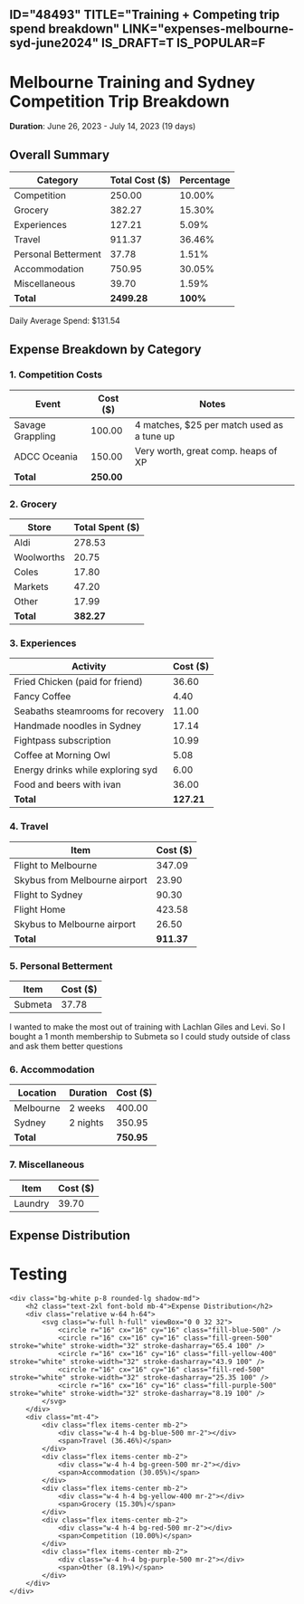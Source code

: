 ID="48493"
TITLE="Training + Competing trip spend breakdown"
LINK="expenses-melbourne-syd-june2024"
IS_DRAFT=T
IS_POPULAR=F
----------

# Melbourne Training and Sydney Competition Trip Breakdown

**Duration**: June 26, 2023 - July 14, 2023 (19 days)

## Overall Summary

| Category           | Total Cost ($) | Percentage |
|--------------------|----------------|------------|
| Competition        | 250.00         | 10.00%     |
| Grocery            | 382.27         | 15.30%     |
| Experiences        | 127.21         | 5.09%      |
| Travel             | 911.37         | 36.46%     |
| Personal Betterment| 37.78          | 1.51%      |
| Accommodation      | 750.95         | 30.05%     |
| Miscellaneous      | 39.70          | 1.59%      |
| **Total**          | **2499.28**    | **100%**   |

Daily Average Spend: $131.54

## Expense Breakdown by Category

### 1. Competition Costs

| Event                  | Cost ($) | Notes                      |
|------------------------|----------|----------------------------|
| Savage Grappling       | 100.00   | 4 matches, $25 per match used as a tune up|
| ADCC Oceania           | 150.00   | Very worth, great comp. heaps of XP|
| **Total**              | **250.00**|                           |

### 2. Grocery

| Store          | Total Spent ($) |
|----------------|-----------------|
| Aldi           | 278.53          |
| Woolworths     | 20.75           |
| Coles          | 17.80           |
| Markets        | 47.20           |
| Other          | 17.99           |
| **Total**      | **382.27**      |

### 3. Experiences

| Activity                    | Cost ($) |
|-----------------------------|----------|
| Fried Chicken (paid for friend) | 36.60    |
| Fancy Coffee                | 4.40     |
| Seabaths steamrooms for recovery | 11.00    |
| Handmade noodles in Sydney  | 17.14    |
| Fightpass subscription      | 10.99    |
| Coffee at Morning Owl       | 5.08     |
| Energy drinks while exploring syd      | 6.00     |
| Food and beers with ivan    | 36.00    |
| **Total**                   | **127.21**|

### 4. Travel

| Item                        | Cost ($) |
|-----------------------------|----------|
| Flight to Melbourne         | 347.09   |
| Skybus from Melbourne airport| 23.90   |
| Flight to Sydney            | 90.30    |
| Flight Home                 | 423.58   |
| Skybus to Melbourne airport | 26.50    |
| **Total**                   | **911.37**|

### 5. Personal Betterment

| Item    | Cost ($) |
|---------|----------|
| Submeta | 37.78    |

I wanted to make the most out of training with Lachlan Giles and Levi. So I bought a 1 month membership to Submeta so I could study outside of class and ask them better questions 

### 6. Accommodation

| Location  | Duration    | Cost ($) |
|-----------|-------------|----------|
| Melbourne | 2 weeks     | 400.00   |
| Sydney    | 2 nights    | 350.95   |
| **Total** |             | **750.95**|

### 7. Miscellaneous

| Item    | Cost ($) |
|---------|----------|
| Laundry | 39.70    |

## Expense Distribution 

<h1> Testing </h1>

    <div class="bg-white p-8 rounded-lg shadow-md">
        <h2 class="text-2xl font-bold mb-4">Expense Distribution</h2>
        <div class="relative w-64 h-64">
            <svg class="w-full h-full" viewBox="0 0 32 32">
                <circle r="16" cx="16" cy="16" class="fill-blue-500" />
                <circle r="16" cx="16" cy="16" class="fill-green-500" stroke="white" stroke-width="32" stroke-dasharray="65.4 100" />
                <circle r="16" cx="16" cy="16" class="fill-yellow-400" stroke="white" stroke-width="32" stroke-dasharray="43.9 100" />
                <circle r="16" cx="16" cy="16" class="fill-red-500" stroke="white" stroke-width="32" stroke-dasharray="25.35 100" />
                <circle r="16" cx="16" cy="16" class="fill-purple-500" stroke="white" stroke-width="32" stroke-dasharray="8.19 100" />
            </svg>
        </div>
        <div class="mt-4">
            <div class="flex items-center mb-2">
                <div class="w-4 h-4 bg-blue-500 mr-2"></div>
                <span>Travel (36.46%)</span>
            </div>
            <div class="flex items-center mb-2">
                <div class="w-4 h-4 bg-green-500 mr-2"></div>
                <span>Accommodation (30.05%)</span>
            </div>
            <div class="flex items-center mb-2">
                <div class="w-4 h-4 bg-yellow-400 mr-2"></div>
                <span>Grocery (15.30%)</span>
            </div>
            <div class="flex items-center mb-2">
                <div class="w-4 h-4 bg-red-500 mr-2"></div>
                <span>Competition (10.00%)</span>
            </div>
            <div class="flex items-center mb-2">
                <div class="w-4 h-4 bg-purple-500 mr-2"></div>
                <span>Other (8.19%)</span>
            </div>
        </div>
    </div>
